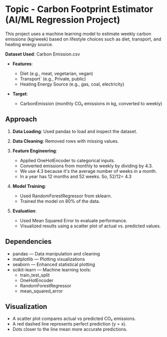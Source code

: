 # Topic - Carbon Footprint Estimator (AI/ML Regression Project)

This project uses a machine learning model to estimate weekly carbon emissions (kg/week) based on lifestyle choices such as diet, transport, and heating energy source.

**Dataset Used**:  Carbon Emission.csv

- **Features**:
  - Diet (e.g., meat, vegetarian, vegan)
  - Transport` (e.g., Private, public)
  - Heating Energy Source (e.g., gas, coal, electricity)

- **Target**:
  - CarbonEmission (monthly CO₂ emissions in kg, converted to weekly)



## Approach 

1. **Data Loading**: Used pandas to load and inspect the dataset.

2. **Data Cleaning**: Removed rows with missing values.

3. **Feature Engineering**:
   - Applied OneHotEncoder to categorical inputs.
   - Converted emissions from monthly to weekly by dividing by 4.3.
   - We use 4.3 because it's the average number of weeks in a month.
   - In a year has 12 months and 52 weeks. So, 52/12= 4.3

4. **Model Training**:
   - Used RandomForestRegressor from sklearn.
   - Trained the model on 80% of the data.

5. **Evaluation**:
   - Used Mean Squared Error to evaluate performance.
   - Visualized results using a scatter plot of actual vs. predicted values.

## Dependencies

- pandas — Data manipulation and cleaning
- matplotlib — Plotting visualizations
- seaborn — Enhanced statistical plotting
- scikit-learn — Machine learning tools:
  - train_test_split
  - OneHotEncoder
  - RandomForestRegressor
  - mean_squared_error

## Visualization

- A scatter plot compares actual vs predicted CO₂ emissions.
- A red dashed line represents perfect prediction (y = x).
- Dots closer to the line mean more accurate predictions.
